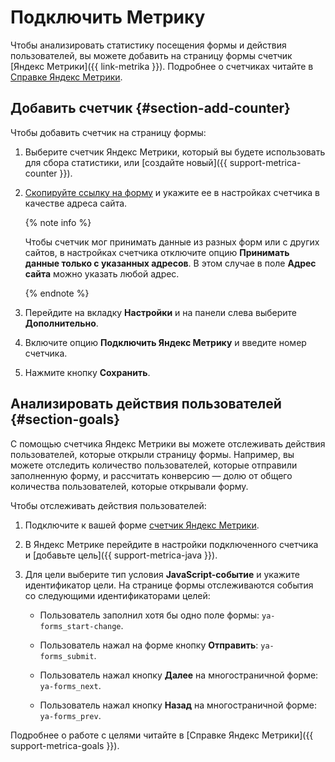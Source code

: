 # Подключить Метрику

Чтобы анализировать статистику посещения формы и действия пользователей, вы можете добавить на страницу формы счетчик [Яндекс&#160;Метрики]({{ link-metrika }}). Подробнее о счетчиках читайте в [Справке Яндекс&#160;Метрики](https://yandex.ru/support/metrica/general/creating-counter.html#counter-html).

## Добавить счетчик {#section-add-counter}

Чтобы добавить счетчик на страницу формы:

1. Выберите счетчик Яндекс&#160;Метрики, который вы будете использовать для сбора статистики, или [создайте новый]({{ support-metrica-counter }}).

1. [Скопируйте ссылку на форму](publish.md#section_link) и укажите ее в настройках счетчика в качестве адреса сайта.

    {% note info %}

    Чтобы счетчик мог принимать данные из разных форм или с других сайтов, в настройках счетчика отключите опцию **Принимать данные только с указанных адресов**. В этом случае в поле **Адрес сайта** можно указать любой адрес.

    {% endnote %}

1. Перейдите на вкладку **Настройки** и на панели слева выберите **Дополнительно**.

1. Включите опцию **Подключить Яндекс&#160;Метрику** и введите номер счетчика.

1. Нажмите кнопку **Сохранить**.

## Анализировать действия пользователей {#section-goals}

С помощью счетчика Яндекс&#160;Метрики вы можете отслеживать действия пользователей, которые открыли страницу формы. Например, вы можете отследить количество пользователей, которые отправили заполненную форму, и рассчитать конверсию — долю от общего количества пользователей, которые открывали форму.

Чтобы отслеживать действия пользователей:

1. Подключите к вашей форме [счетчик Яндекс&#160;Метрики](metrica.md#section-add-counter).

1. В Яндекс&#160;Метрике перейдите в настройки подключенного счетчика и [добавьте цель]({{ support-metrica-java }}).

1. Для цели выберите тип условия **JavaScript-событие** и укажите идентификатор цели. На странице формы отслеживаются события со следующими идентификаторами целей:

    
    - Пользователь заполнил хотя бы одно поле формы: `ya-forms_start-change`.

    - Пользователь нажал на форме кнопку **Отправить**: `ya-forms_submit`.

    - Пользователь нажал кнопку **Далее** на многостраничной форме: `ya-forms_next`.

    - Пользователь нажал кнопку **Назад** на многостраничной форме: `ya-forms_prev`.

Подробнее о работе с целями читайте в [Справке Яндекс&#160;Метрики]({{ support-metrica-goals }}).